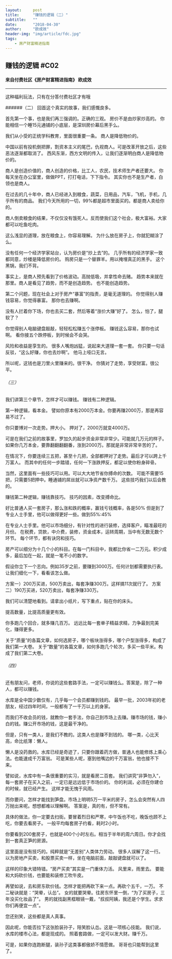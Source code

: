 ```yaml
---
layout:     post
title:      "赚钱的逻辑（二）"
subtitle:   ""
date:       "2018-04-30"
author:     "欧成效"
header-img: "img/article/fdc.jpg"
tags:
    - 房产财富精进指南
---
```


## 赚钱的逻辑 #C02
#### 来自付费社区《房产财富精进指南》 欧成效

-------

这种福利玩法，只有在分答付费社区才有哦

######（二）
回首这个真实的故事，我们感慨良多。

首先第一个事，也是我们再三强调的。正确的三观。 房价不是由炒家炒高的。 你能相信一个睡15元通铺的小底层，是深圳房价幕后黑手么。

我们从小受的正统学科教育，里面很重要一条。 商人是降低物价的。

中国以前有投机倒把罪，割资本主义的尾巴，仇视商人。可是改革开放之后，这些恶法逐渐都取消了。 西风东渐，西方文明的传入，让我们逐渐明白商人是降低物价的。

商人是创造价值的，商人创造的价格，比工人，农民，技术师生产者还要大。 你每天坐在办公室里，做做PPT，打打电话，下下指令。 其实你也不是生产者，白领也是商人。

在过去的几十年中，商人已经进入到粮食，蔬菜，日用品，汽车，飞机，手机，几乎所有的商品。 我们今天所用的一切，99%都是超市里面买的。都是商人卖给你的。

商人倒卖粮食的结果，不仅仅没有饿死人。反而使我们这个社会，极大富裕。大家都可以吃鱼吃肉。

这么浅显的道理，放在粮食上，你容易理解。 为什么放在房子上，你就犯糊涂了么。

没有任何一个经济学家站台，认为房价是“炒上去”的。 几乎所有的经济学家一致都同意，炒楼是降低房价的。
购房只是一个替罪羊。用以掩埋真正的黑手。 这个黑锅，我们不背。

事实上，是商人预先看到了价格波动。高抛低吸，并拿性命去赌。 趋势本来就在那里。商人是看见了趋势，而不是创造趋势。 也不能创造趋势。

第二个问题，现在社会上对于房产“暴富”的指责，是毫无道理的。 你觉得别人赚钱容易，你觉得暴富。 那你也去赚啊。

没有人拦着你下场，你也去买二套，然后等着“涨价大赚”好了。 怎么，怕了，腿软了？

你觉得别人电脑键盘敲敲，轻轻松松赚五个涨停板。 赚钱这么容易，那你也试啊。 看你接五个跌停板，到时候会不会哭。

风险和收益是孪生的。 很多人嘴炮凶猛，说起来大道理一套一套。 你只要一句话反驳，“这么好赚，你也去炒啊”。 他马上哑口无言。

所以呢，这钱也是刀里火里赚来的。很干净。 你猜对了走势，享受财富。很公平。


###### （三）
我们讲第三个章节，怎样才可以赚钱。 赚钱有二种逻辑。

第一种逻辑，看本金。 譬如你原本有2000万本金。你要再赚2000万，那是再容易不过了。

你只要博对一次走势。押大小。 押对了，2000万就变4000万。

可是在我们之前的故事里，罗加久的起步资金非常非常少。可能就几万元的样子。 如果你几万本金，要靠翻翻翻翻番，涨到2000万。那就是非常非常辛苦的了。

在情况下，你要连续三五把，甚至十几把，全部都押对了走势。最后才可以跨上千万富人。 而其中的任何一步踏错，任何一下涨跌押反，都足以使你粉身碎骨。

当然，这里面有一些技巧可以用。可以大大地节省你搏命的次数。 可能不需要15把，只需要5把押中。睡通铺的屌丝就可以净资产数千万。 这些技巧我们以后会教的。

赚钱第二种逻辑，赚钱靠技巧。 技巧的因素，改变搏命比。

好比普通人买一套房子，那么涨和跌的概率，赢钱亏钱概率，各是50% 但是到了专业人士手里，他可以做得更好一些。做到55%:45%

在专业人士手里。他可以市场细分，有针对性的进行装修，选择客户，瞄准最旺的月份。 在税费，贷款，中介费，装修，资金成本，运转周期，当中有无数无数个环节。 每个环节，都有诀窍和技巧。

房产可以细分为十几个小的科目。在每一门科目中，我都比你省一二万元。积少成多，最后加在一起，就是一笔不小的数字。

假设你立下一个志向。例如35岁之前，要赚到3000万。任何计划都需要执行表。让我们细化一下，看看该怎么做。

方案一）200万买进，500万卖出，每套净赚300万。这样搞11次就行了。
方案二）190万买进，520万卖出，每套净赚330万。

我们可以清楚地看到。请拿出小纸片，写下重点，贴在你的床头。

提高数量，比提高质量更有效。

你多跑几个回合，就多赚几百万。 远远比每一套单子精益求精，力争最到完美化，赚得更多。

关于“质量”的各篇文章，如何选房子，哪个板块涨得多，哪个户型涨得多，构成了我们第一大卷。 关于“数量”的各篇文章，如何多跑几个轮次，多买一些平米。构成了我们第二大卷。


###### （四）
还有朋友问，老师，你说的这些套路手法，一定可以赚钱么。答案是，除了一种人，都可以赚钱。

水库是全中国少数仅有，几乎每一个会员都赚到钱的。 最早一批，2003年初的老朋友，经过四年时间，一般都有了一千万以上的身家。

而我们不收会员的钱，就教你一套手法，你自己到市场上去赚。赚市场的钱，赚小白的钱。赚公开市场的钱，这是最干净的。

但是，只有一类人，是我们不教的。这类人也是赚不到钱的。 哪一类，心比天高，命比纸薄：懒人。

懒人是没药救的。水库已经是奇迹了，只要你跟着药方做，普通人也能修炼上乘心法。也能速成千万富翁。 可是某些人呢，塞到他嘴边的千万富翁，他也接不下来。

譬如说，水库中有一条很重要的实习，就是看房二百套。 我们讲究“非笋勿入”，每一套房子在买入之前，一定已是远远低于市场价的。 你的利润，必须在你建仓的时候，就已经产生。 这样才能无愧于风雨。

而你要问，怎样才能找到笋盘。市场上明明5万一平米的房子，怎么会突然有人四万抛出来呢。想想都难以理解啊。 答案是，真的有，但不常有。

具体的做法，你一定要去扫街。要冒着烈日和严寒，中午饭也不吃，晚饭也顾不上吃，你要去看房子。 一般平均每套房子约看，耗时2小时。

你要看到200套房子，也就是400个小时左右。相当于半年的周六周日。你才会找到一套真正笋的房源。

这里面是没有技巧的。纯粹就是“无差别”人类体力劳动。 很多人误解了这一行。以为房地产买卖，和股票买卖一样，坐在电脑前面，敲敲键盘就可以了。

这样的印象大错特错。“房产买卖”其实是一门重体力活。 风里来，雨里去。 要能和大妈砍价钱，也要能和装修工吹牛皮。

再譬如说，去和房东砍价钱。怎样才能把再砍下来一点。再砍个五千，一万。 不二秘诀就是：“哭晕，认怂”。
女的就要哭晕。往房东怀里一倒，“为了买房子，三年没买化妆品了”。 男的就找副黑框眼镜一戴，“叔叔阿姨，我还是个学生。求求你们再便宜一点”。

您还别笑，这些都是真人真事。

因此呢，你能否拉下这张脸装孙子，陪笑脸认怂。这是一项核心技能。 我们说，水库的楼市心法，都是现成的。 照着套路做，一定可以发大财。赚千万。

可是，如果你连跑断腿，装孙子这类事都傲娇不情愿做。 哥哥也只能帮到这里了。




